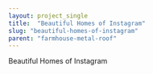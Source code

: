 ```yaml
---
layout: project_single
title:  "Beautiful Homes of Instagram"
slug: "beautiful-homes-of-instagram"
parent: "farmhouse-metal-roof"
---
```

Beautiful Homes of Instagram